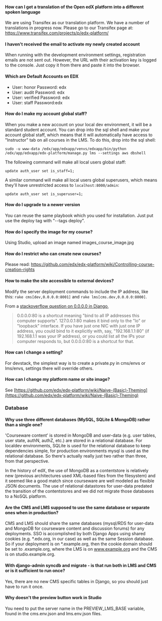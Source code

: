 #### How can I get a translation of the Open edX platform into a different spoken language

We are using Transifex as our translation platform. We have a number of translations in progress now. Please go to our Transifex page at: https://www.transifex.com/projects/p/edx-platform/

#### I haven't received the email to activate my newly created account

When running with the development environment settings, registration emails are not sent out. However, the URL with their activation key is logged to the console. Just copy it from there and paste it into the browser.

#### Which are Default Accounts on EDX

* User: honor Password: edx
* User: audit Password: edx
* User: verified Password: edx
* User: staff Password:edx


#### How do I make my account global staff?

When you make a new account on your local dev environment, it will be a standard student account. You can drop into the sql shell and make your account global staff, which means that it will automatically have access to "Instructor" tab on all courses in the LMS. To do this, drop into the sql shell:

`sudo -u www-data /edx/app/edxapp/venvs/edxapp/bin/python /edx/app/edxapp/edx-platform/manage.py lms --settings aws dbshell`

The following command will make all local users global staff:

`update auth_user set is_staff=1;`

A similar command will make all local users global superusers, which means they'll have unrestricted access to `localhost:8000/admin`:

`update auth_user set is_superuser=1;`

#### How do I upgrade to a newer version

You can reuse the same playbook which you used for installation. Just put use the deploy tag with  "--tags deploy".


#### How do I specify the image for my course?

Using Studio, upload an image named images_course_image.jpg

#### How do I restrict who can create new courses?

Please read: https://github.com/edx/edx-platform/wiki/Controlling-course-creation-rights

#### How to make the site accessible to external devices?

Modify the server deployment commands to include the IP address, like this: `rake cms[dev,0.0.0.0:8001]` and `rake lms[cms.dev,0.0.0.0:8000]`.

From a [stackoverflow question on 0.0.0.0 in Django](http://stackoverflow.com/questions/1621457/about-ip-0-0-0-0django),

> 0.0.0.0:80 is a shortcut meaning "bind to all IP addresses this computer supports". 127.0.0.1:80 makes it bind only to the "lo" or "loopback" interface. If you have just one NIC with just one IP address, you could bind to it explicitly with, say, "192.168.1.1:80" (if 192.168.1.1 was your IP address), or you could list all the IPs your computer responds to, but 0.0.0.0:80 is a shortcut for that.

#### How can I change a setting?

For devstack, the simplest way is to create a private.py in cms/envs or lms/envs, settings there will override others.

#### How can I change my platform name or site image?

See [https://github.com/edx/edx-platform/wiki/Naive-(Basic)-Theming](https://github.com/edx/edx-platform/wiki/Naive-(Basic)-Theming)

### Database

#### Why use three different databases (MySQL, SQLite & MongoDB) rather than a single one?

'Courseware content' is stored in MongoDB and user-data (e.g. user tables, user state, authN, authZ, etc.) are stored in a relational database. For localdev environments, SQLite is used for the relational database to keep dependencies simple, for production environments mysql is used as the relational database. So there's actually really just two rather than three, from that perspective.

In the history of edX, the use of MongoDB as a contentstore is relatively new (previous architectures used XML-based files from the filesystem) and it seemed like a good match since courseware are well modeled as flexible JSON documents. The use of relational datastores for user-data predated the transition of the contentstores and we did not migrate those databases to a NoSQL platform.

#### Are the CMS and LMS supposed to use the same database or separate ones when in production?

CMS and LMS should share the same databases (mysql/RDS for user-data and MongoDB for courseware content and discussion forums) for any deployments. SSO is accomplished by both Django Apps using shared cookies (e.g.   *.edx.org, in our case) as well as the same Session database. So if your deployment is on *.example.org, then the cookie domain should be set to .example.org, where the LMS is on www.example.org and the CMS is on studio.example.org.

#### With django-admin syncdb and migrate - is that run both in LMS and CMS or is it sufficient to run once?

Yes, there are no new CMS specific tables in Django, so you should just have to run it once.

#### Why doesn't the preview button work in Studio

You need to put the server name in the PREVIEW_LMS_BASE variable, found in the cms.env.json and lms.env.json files.
